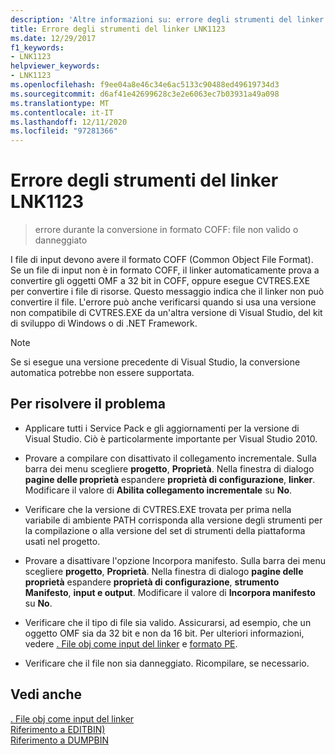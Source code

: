 ```yaml
---
description: 'Altre informazioni su: errore degli strumenti del linker LNK1123'
title: Errore degli strumenti del linker LNK1123
ms.date: 12/29/2017
f1_keywords:
- LNK1123
helpviewer_keywords:
- LNK1123
ms.openlocfilehash: f9ee04a8e46c34e6ac5133c90488ed49619734d3
ms.sourcegitcommit: d6af41e42699628c3e2e6063ec7b03931a49a098
ms.translationtype: MT
ms.contentlocale: it-IT
ms.lasthandoff: 12/11/2020
ms.locfileid: "97281366"
---
```

# <a name="linker-tools-error-lnk1123"></a>Errore degli strumenti del linker LNK1123

> errore durante la conversione in formato COFF: file non valido o danneggiato

I file di input devono avere il formato COFF (Common Object File Format). Se un file di input non è in formato COFF, il linker automaticamente prova a convertire gli oggetti OMF a 32 bit in COFF, oppure esegue CVTRES.EXE per convertire i file di risorse. Questo messaggio indica che il linker non può convertire il file. L'errore può anche verificarsi quando si usa una versione non compatibile di CVTRES.EXE da un'altra versione di Visual Studio, del kit di sviluppo di Windows o di .NET Framework.

> [!NOTE]
> Se si esegue una versione precedente di Visual Studio, la conversione automatica potrebbe non essere supportata.

## <a name="to-fix-the-problem"></a>Per risolvere il problema

- Applicare tutti i Service Pack e gli aggiornamenti per la versione di Visual Studio. Ciò è particolarmente importante per Visual Studio 2010.

- Provare a compilare con disattivato il collegamento incrementale. Sulla barra dei menu scegliere **progetto**, **Proprietà**. Nella finestra di dialogo **pagine delle proprietà** espandere **proprietà di configurazione**, **linker**. Modificare il valore di **Abilita collegamento incrementale** su **No**.

- Verificare che la versione di CVTRES.EXE trovata per prima nella variabile di ambiente PATH corrisponda alla versione degli strumenti per la compilazione o alla versione del set di strumenti della piattaforma usati nel progetto.

- Provare a disattivare l'opzione Incorpora manifesto. Sulla barra dei menu scegliere **progetto**, **Proprietà**. Nella finestra di dialogo **pagine delle proprietà** espandere **proprietà di configurazione**, **strumento Manifesto**, **input e output**. Modificare il valore di **Incorpora manifesto** su **No**.

- Verificare che il tipo di file sia valido. Assicurarsi, ad esempio, che un oggetto OMF sia da 32 bit e non da 16 bit. Per ulteriori informazioni, vedere [. File obj come input del linker](../../build/reference/dot-obj-files-as-linker-input.md) e [formato PE](/windows/win32/Debug/pe-format).

- Verificare che il file non sia danneggiato. Ricompilare, se necessario.

## <a name="see-also"></a>Vedi anche

[. File obj come input del linker](../../build/reference/dot-obj-files-as-linker-input.md)<br/>
[Riferimento a EDITBIN)](../../build/reference/editbin-reference.md)<br/>
[Riferimento a DUMPBIN](../../build/reference/dumpbin-reference.md)
